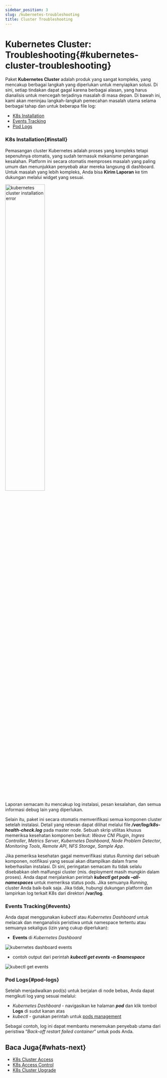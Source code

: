 ```yaml
---
sidebar_position: 3
slug: /kubernetes-troubleshooting
title: Cluster Troubleshooting
---
```

# Kubernetes Cluster: Troubleshooting{#kubernetes-cluster-troubleshooting}

Paket **Kubernetes Cluster** adalah produk yang sangat kompleks, yang mencakup berbagai langkah yang diperlukan untuk menyiapkan solusi. Di sini, setiap tindakan dapat gagal karena berbagai alasan, yang harus dianalisis untuk mencegah terjadinya masalah di masa depan. Di bawah ini, kami akan meninjau langkah-langkah pemecahan masalah utama selama berbagai tahap dan untuk beberapa file log:

  * [K8s Installation](#install)
  * [Events Tracking](#events)
  * [Pod Logs](#pod-logs)

### K8s Installation{#install}

Pemasangan cluster Kubernetes adalah proses yang kompleks tetapi sepenuhnya otomatis, yang sudah termasuk mekanisme penanganan kesalahan. Platform ini secara otomatis memproses masalah yang paling umum dan menunjukkan penyebab akar mereka langsung di dashboard. Untuk masalah yang lebih kompleks, Anda bisa **Kirim Laporan** ke tim dukungan melalui widget yang sesuai.  

<img src="https://assets.dewacloud.com/dewacloud-docs/kubernetes%20hosting/managing%20kubernetes/Cluster%20Troubleshooting/01-kubernetes-cluster-installation-error.png" alt="kubernetes cluster installation error" width="50%"/>

Laporan semacam itu mencakup log instalasi, pesan kesalahan, dan semua informasi debug lain yang diperlukan.

Selain itu, paket ini secara otomatis memverifikasi semua komponen cluster setelah instalasi. Detail yang relevan dapat dilihat melalui file _**/var/log/k8s-health-check.log**_ pada master node. Sebuah skrip utilitas khusus memeriksa kesehatan komponen berikut: _Weave CNI Plugin_, _Ingres Controller_, _Metrics Server_, _Kubernetes Dashboard_, _Node Problem Detector_, _Monitoring Tools_, _Remote API_, _NFS Storage_, _Sample App_.

Jika pemeriksa kesehatan gagal memverifikasi status _Running_ dari sebuah komponen, notifikasi yang sesuai akan ditampilkan dalam frame keberhasilan instalasi. Di sini, peringatan semacam itu tidak selalu disebabkan oleh malfungsi cluster (mis. deployment masih mungkin dalam proses). Anda dapat menjalankan perintah _**kubectl get pods –all-namespaces**_ untuk memeriksa status pods. Jika semuanya _Running_, cluster Anda baik-baik saja. Jika tidak, hubungi dukungan platform dan lampirkan log terkait K8s dari direktori **/var/log**.

### Events Tracking{#events}

Anda dapat menggunakan _kubectl_ atau _Kubernetes Dashboard_ untuk melacak dan menganalisis peristiwa untuk namespace tertentu atau semuanya sekaligus (izin yang cukup diperlukan):

  * **Events** di _Kubernetes Dashboard_  

<img src="https://assets.dewacloud.com/dewacloud-docs/kubernetes%20hosting/managing%20kubernetes/Cluster%20Troubleshooting/02-kubernetes-dashboard-events.png" alt="kubernetes dashboard events" max-width="100%"/>

  * contoh output dari perintah _**kubectl get events -n $namespace**_  

<img src="https://assets.dewacloud.com/dewacloud-docs/kubernetes%20hosting/managing%20kubernetes/Cluster%20Troubleshooting/03--kubectl-get-events.png" alt="kubectl get events" max-width="100%"/>

### Pod Logs{#pod-logs}

Setelah menjadwalkan pod(s) untuk berjalan di node bebas, Anda dapat mengikuti log yang sesuai melalui:

  * _Kubernetes Dashboard_ \- navigasikan ke halaman _**pod**_ dan klik tombol **Logs** di sudut kanan atas
  * _kubectl_ \- gunakan perintah untuk [pods management](<https://kubernetes.io/docs/reference/kubectl/cheatsheet/#interacting-with-running-pods>)

Sebagai contoh, log ini dapat membantu menemukan penyebab utama dari peristiwa “_Back-off restart failed container_” untuk pods Anda.

## Baca Juga{#whats-next}

  * [K8s Cluster Access](<https://docs.dewacloud.com/docs/kubernetes-cluster-access>)
  * [K8s Access Control](<https://docs.dewacloud.com/docs/kubernetes-access-control>)
  * [K8s Cluster Upgrade](<https://docs.dewacloud.com/docs/kubernetes-upgrade>)
